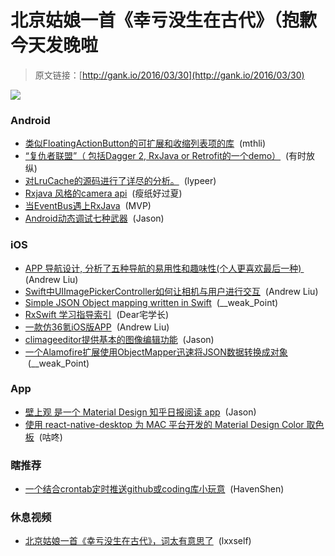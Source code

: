 # 北京姑娘一首《幸亏没生在古代》（抱歉今天发晚啦

> 原文链接：[http://gank.io/2016/03/30](http://gank.io/2016/03/30)

![](http://ww1.sinaimg.cn/large/610dc034jw1f2ewruruvij20d70miadg.jpg)

### Android

* [类似FloatingActionButton的可扩展和收缩列表项的库](https://github.com/Karumi/ExpandableSelector) &nbsp;(mthli)
* [&ldquo;复仇者联盟&rdquo;（ 包括Dagger 2, RxJava or Retrofit的一个demo）](https://github.com/saulmm/Avengers) &nbsp;(有时放纵)
* [对LruCache的源码进行了详尽的分析。](http://blog.csdn.net/luoyanglizi/article/details/50994469) &nbsp;(lypeer)
* [Rxjava 风格的camera api](https://github.com/ragnraok/RxCamera) &nbsp;(瘦纸好过夏)
* [当EventBus遇上RxJava](http://www.easydone.cn/2016/03/29/) &nbsp;(MVP)
* [Android动态调试七种武器](https://github.com/zhengmin1989/TheSevenWeapons) &nbsp;(Jason)

### iOS

* [APP 导航设计, 分析了五种导航的易用性和趣味性(个人更喜欢最后一种)&nbsp;](http://www.ui.cn/detail/51826.html) (Andrew Liu)
* [Swift中UIImagePickerController如何让相机与用户进行交互](http://www.theappguruz.com/blog/user) &nbsp;(Andrew Liu)
* [Simple JSON Object mapping written in Swift](https://github.com/Hearst) &nbsp;(__weak_Point)
* [RxSwift 学习指导索引](http://t.swift.gg/d/2) &nbsp;(Dear宅学长)
* [一款仿36氪iOS版APP](https://github.com/lingtingSir/36Ke) &nbsp;(Andrew Liu)
* [climageeditor提供基本的图像编辑功能](https://github.com/yackle/CLImageEditor) &nbsp;(Jason)
* [一个Alamofire扩展使用ObjectMapper迅速将JSON数据转换成对象](https://github.com/tristanhimmelman/AlamofireObjectMapper) &nbsp;(__weak_Point)

### App

* [壁上观 是一个 Material Design 知乎日报阅读 app](https://github.com/Tneciv/Isolate) &nbsp;(Jason)
* [使用 react-native-desktop 为 MAC 平台开发的 Material Design Color 取色板](https://github.com/BafS/Material) &nbsp;(咕咚)

### 瞎推荐

* [一个结合crontab定时推送github或coding库小玩意](http://havenshen.com/articles/2016/03/crontab) &nbsp;(HavenShen)

### 休息视频

* [北京姑娘一首《幸亏没生在古代》，词太有意思了](http://www.miaopai.com/show/GSdpu3instQtQgnaAXaOBw__.htm?ep=Dntult8aB%2C5820390304%2CDntult8aB%2C5820390304) &nbsp;(lxxself)

